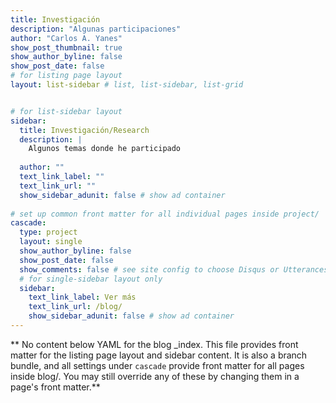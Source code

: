 ```yaml
---
title: Investigación
description: "Algunas participaciones"
author: "Carlos A. Yanes"
show_post_thumbnail: true
show_author_byline: false
show_post_date: false
# for listing page layout
layout: list-sidebar # list, list-sidebar, list-grid


# for list-sidebar layout
sidebar: 
  title: Investigación/Research
  description: |
    Algunos temas donde he participado
    
  author: ""
  text_link_label: ""
  text_link_url: ""
  show_sidebar_adunit: false # show ad container
  
# set up common front matter for all individual pages inside project/
cascade:
  type: project
  layout: single
  show_author_byline: false
  show_post_date: false
  show_comments: false # see site config to choose Disqus or Utterances
  # for single-sidebar layout only
  sidebar:
    text_link_label: Ver más
    text_link_url: /blog/
    show_sidebar_adunit: false # show ad container
---
```



** No content below YAML for the blog _index. This file provides front matter for the listing page layout and sidebar content. It is also a branch bundle, and all settings under `cascade` provide front matter for all pages inside blog/. You may still override any of these by changing them in a page's front matter.**
